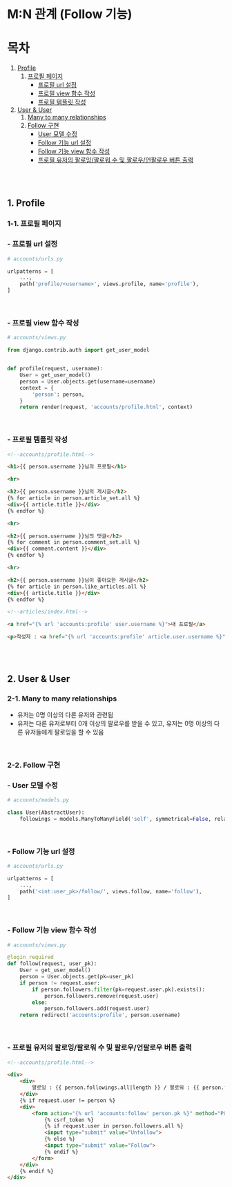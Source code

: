 # M:N 관계 (Follow 기능)

# 목차

1. [Profile](#1-profile)
    1. [프로필 페이지](#1-1-프로필-페이지)
        - [프로필 url 설정](#--프로필-url-설정)
        - [프로필 view 함수 작성](#--프로필-view-함수-작성)
        - [프로필 템플릿 작성](#--프로필-템플릿-작성)
2. [User & User](#2-user--user)
    1. [Many to many relationships](#2-1-many-to-many-relationships)
    2. [Follow 구현](#2-2-follow-구현)
        - [User 모델 수정](#--user-모델-수정)
        - [Follow 기능 url 설정](#--follow-기능-url-설정)
        - [Follow 기능 view 함수 작성](#--follow-기능-view-함수-작성)
        - [프로필 유저의 팔로잉/팔로워 수 및 팔로우/언팔로우 버튼 출력](#--프로필-유저의-팔로잉팔로워-수-및-팔로우언팔로우-버튼-출력)

<br>
<br>

## 1. Profile

### 1-1. 프로필 페이지

### - 프로필 url 설정

```python
# accounts/urls.py

urlpatterns = [
    ...,
    path('profile/<username>', views.profile, name='profile'),
]
```

<br>

### - 프로필 view 함수 작성

```python
# accounts/views.py

from django.contrib.auth import get_user_model


def profile(request, username):
    User = get_user_model()
    person = User.objects.get(username=username)
    context = {
        'person': person,
    }
    return render(request, 'accounts/profile.html', context)
```

<br>

### - 프로필 템플릿 작성

```html
<!--accounts/profile.html-->

<h1>{{ person.username }}님의 프로필</h1>

<hr>

<h2>{{ person.username }}님의 게시글</h2>
{% for article in person.article_set.all %}
<div>{{ article.title }}</div>
{% endfor %}

<hr>

<h2>{{ person.username }}님의 댓글</h2>
{% for comment in person.comment_set.all %}
<div>{{ comment.content }}</div>
{% endfor %}

<hr>

<h2>{{ person.username }}님이 좋아요한 게시글</h2>
{% for article in person.like_articles.all %}
<div>{{ article.title }}</div>
{% endfor %}
```

```html
<!--articles/index.html-->

<a href="{% url 'accounts:profile' user.username %}">내 프로필</a>

<p>작성자 : <a href="{% url 'accounts:profile' article.user.username %}">{{ article.user }}</a></p>
```

<br>
<br>

## 2. User & User

### 2-1. Many to many relationships

- 유저는 0명 이상의 다른 유저와 관련됨
- 유저는 다른 유저로부터 0개 이상의 팔로우를 받을 수 있고, 유저는 0명 이상의 다른 유저들에게 팔로잉을 할 수 있음

<br>

### 2-2. Follow 구현

### - User 모델 수정

```python
# accounts/models.py

class User(AbstractUser):
    followings = models.ManyToManyField('self', symmetrical=False, related_name='follewers')
```

<br>

### - Follow 기능 url 설정

```python
# accounts/urls.py

urlpatterns = [
    ...,
    path('<int:user_pk>/follow/', views.follow, name='follow'),
]
```

<br>

### - Follow 기능 view 함수 작성

```python
# accounts/views.py

@login_required
def follow(request, user_pk):
    User = get_user_model()
    person = User.objects.get(pk=user_pk)
    if person != request.user:
        if person.followers.filter(pk=request.user.pk).exists():
            person.followers.remove(request.user)
        else:
            person.followers.add(request.user)
    return redirect('accounts:profile', person.username)
```

<br>

### - 프로필 유저의 팔로잉/팔로워 수 및 팔로우/언팔로우 버튼 출력

```html
<!--accounts/profile.html-->

<div>
    <div>
        팔로잉 : {{ person.followings.all|length }} / 팔로워 : {{ person.followers.all|length }}
    </div>
    {% if request.user != person %}
    <div>
        <form action="{% url 'accounts:follow' person.pk %}" method="POST">
            {% csrf_token %}
            {% if request.user in person.followers.all %}
            <input type="submit" value="Unfollow">
            {% else %}
            <input type="submit" value="Follow">
            {% endif %}
        </form>
    </div>
    {% endif %}
</div>
```